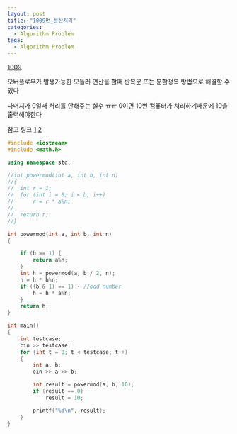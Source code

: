 ```yaml
---
layout: post
title: "1009번_분산처리"
categories:
  - Algorithm Problem
tags:
  - Algorithm Problem
---
```


[1009](https://www.acmicpc.net/problem/1009)

오버플로우가 발생가능한 모듈러 연산을 할때
반복문 또는 분할정복 방법으로 해결할 수 있다

나머지가 0일때 처리를 안해주는 실수 ㅠㅠ
0이면 10번 컴퓨터가 처리하기때문에 10을 출력해야한다

참고 링크
[1](https://helloacm.com/compute-powermod-abn/)
[2](https://ko.khanacademy.org/computing/computer-science/cryptography/modarithmetic/a/fast-modular-exponentiation)

```c++
#include <iostream>
#include <math.h>

using namespace std;

//int powermod(int a, int b, int n)
//{
//	int r = 1;
//	for (int i = 0; i < b; i++)
//		r = r * a%n;
//
//	return r;
//}

int powermod(int a, int b, int n)
{

	if (b == 1) {
		return a%n;
	}
	int h = powermod(a, b / 2, n);
	h = h * h%n;
	if ((b & 1) == 1) { //odd number
		h = h * a%n;
	}
	return h;
}

int main()
{
	int testcase;
	cin >> testcase;
	for (int t = 0; t < testcase; t++)
	{
		int a, b;
		cin >> a >> b;

		int result = powermod(a, b, 10);
		if (result == 0)
			result = 10;

		printf("%d\n", result);
	}
}
```
